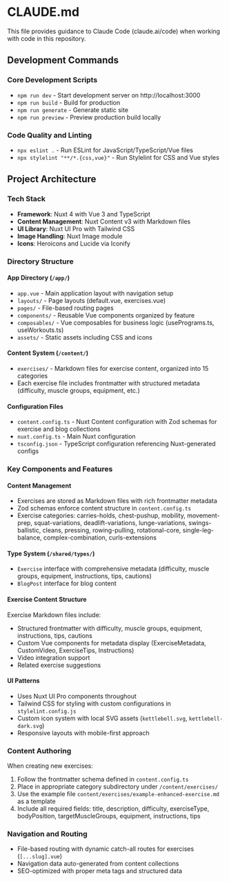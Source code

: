 # CLAUDE.md

This file provides guidance to Claude Code (claude.ai/code) when working with code in this repository.

## Development Commands

### Core Development Scripts
- `npm run dev` - Start development server on http://localhost:3000
- `npm run build` - Build for production
- `npm run generate` - Generate static site
- `npm run preview` - Preview production build locally

### Code Quality and Linting
- `npx eslint .` - Run ESLint for JavaScript/TypeScript/Vue files
- `npx stylelint "**/*.{css,vue}"` - Run Stylelint for CSS and Vue styles

## Project Architecture

### Tech Stack
- **Framework**: Nuxt 4 with Vue 3 and TypeScript
- **Content Management**: Nuxt Content v3 with Markdown files
- **UI Library**: Nuxt UI Pro with Tailwind CSS
- **Image Handling**: Nuxt Image module
- **Icons**: Heroicons and Lucide via Iconify

### Directory Structure

#### App Directory (`/app/`)
- `app.vue` - Main application layout with navigation setup
- `layouts/` - Page layouts (default.vue, exercises.vue)
- `pages/` - File-based routing pages
- `components/` - Reusable Vue components organized by feature
- `composables/` - Vue composables for business logic (usePrograms.ts, useWorkouts.ts)
- `assets/` - Static assets including CSS and icons

#### Content System (`/content/`)
- `exercises/` - Markdown files for exercise content, organized into 15 categories
- Each exercise file includes frontmatter with structured metadata (difficulty, muscle groups, equipment, etc.)

#### Configuration Files
- `content.config.ts` - Nuxt Content configuration with Zod schemas for exercise and blog collections
- `nuxt.config.ts` - Main Nuxt configuration
- `tsconfig.json` - TypeScript configuration referencing Nuxt-generated configs

### Key Components and Features

#### Content Management
- Exercises are stored as Markdown files with rich frontmatter metadata
- Zod schemas enforce content structure in `content.config.ts`
- Exercise categories: carries-holds, chest-pushup, mobility, movement-prep, squat-variations, deadlift-variations, lunge-variations, swings-ballistic, cleans, pressing, rowing-pulling, rotational-core, single-leg-balance, complex-combination, curls-extensions

#### Type System (`/shared/types/`)
- `Exercise` interface with comprehensive metadata (difficulty, muscle groups, equipment, instructions, tips, cautions)
- `BlogPost` interface for blog content

#### Exercise Content Structure
Exercise Markdown files include:
- Structured frontmatter with difficulty, muscle groups, equipment, instructions, tips, cautions
- Custom Vue components for metadata display (ExerciseMetadata, CustomVideo, ExerciseTips, Instructions)
- Video integration support
- Related exercise suggestions

#### UI Patterns
- Uses Nuxt UI Pro components throughout
- Tailwind CSS for styling with custom configurations in `stylelint.config.js`
- Custom icon system with local SVG assets (`kettlebell.svg`, `kettlebell-dark.svg`)
- Responsive layouts with mobile-first approach

### Content Authoring
When creating new exercises:
1. Follow the frontmatter schema defined in `content.config.ts`
2. Place in appropriate category subdirectory under `/content/exercises/`
3. Use the example file `content/exercises/example-enhanced-exercise.md` as a template
4. Include all required fields: title, description, difficulty, exerciseType, bodyPosition, targetMuscleGroups, equipment, instructions, tips

### Navigation and Routing
- File-based routing with dynamic catch-all routes for exercises (`[...slug].vue`)
- Navigation data auto-generated from content collections
- SEO-optimized with proper meta tags and structured data
